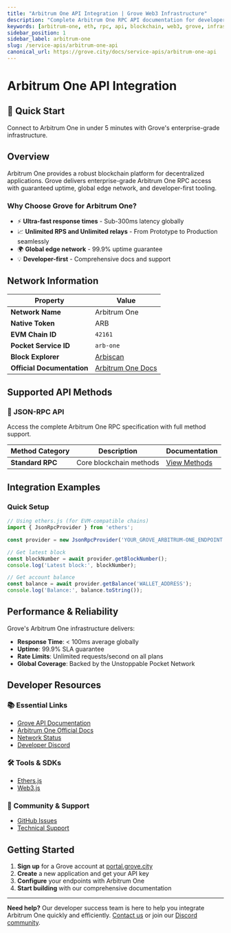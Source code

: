 ```yaml
---
title: "Arbitrum One API Integration | Grove Web3 Infrastructure"
description: "Complete Arbitrum One RPC API documentation for developers. Fast, reliable Arbitrum One blockchain access with Grove's enterprise infrastructure. Get started in minutes."
keywords: [arbitrum-one, eth, rpc, api, blockchain, web3, grove, infrastructure, developers, integration]
sidebar_position: 1
sidebar_label: arbitrum-one
slug: /service-apis/arbitrum-one-api
canonical_url: https://grove.city/docs/service-apis/arbitrum-one-api
---
```


# Arbitrum One API Integration

<div style={{background: "linear-gradient(135deg, #28a2ce 0%, #1e3a8a 100%)", color: "white", padding: "1.5rem", borderRadius: "8px", margin: "1rem 0"}}>
  <h2 style={{color: "white", marginTop: 0}}>🚀 Quick Start</h2>
  <p style={{marginBottom: 0, fontSize: "1.1rem"}}>Connect to Arbitrum One in under 5 minutes with Grove's enterprise-grade infrastructure.</p>
</div>

## Overview

Arbitrum One provides a robust blockchain platform for decentralized applications. Grove delivers enterprise-grade Arbitrum One RPC access with guaranteed uptime, global edge network, and developer-first tooling.

### Why Choose Grove for Arbitrum One?

- ⚡ **Ultra-fast response times** - Sub-300ms latency globally
- 📈 **Unlimited RPS and Unlimited relays** - From Prototype to Production seamlessly
- 🌍 **Global edge network** - 99.9% uptime guarantee
- 💡 **Developer-first** - Comprehensive docs and support

## Network Information

| Property | Value |
|----------|-------|
| **Network Name** | Arbitrum One |
| **Native Token** | ARB |
| **EVM Chain ID** | `42161` |
| **Pocket Service ID** | `arb-one` |
| **Block Explorer** | [Arbiscan](https://arbiscan.io) |
| **Official Documentation** | [Arbitrum One Docs](https://docs.arbitrum.io/) |

## Supported API Methods

### 🔌 JSON-RPC API
Access the complete Arbitrum One RPC specification with full method support.

| Method Category | Description | Documentation |
|-----------------|-------------|---------------|
| **Standard RPC** | Core blockchain methods | [View Methods](../grove-api/api-definition/definition#json-rpc-supported-methods) |

## Integration Examples

### Quick Setup

```javascript
// Using ethers.js (for EVM-compatible chains)
import { JsonRpcProvider } from 'ethers';

const provider = new JsonRpcProvider('YOUR_GROVE_ARBITRUM-ONE_ENDPOINT');

// Get latest block
const blockNumber = await provider.getBlockNumber();
console.log('Latest block:', blockNumber);

// Get account balance
const balance = await provider.getBalance('WALLET_ADDRESS');
console.log('Balance:', balance.toString());
```

## Performance & Reliability

Grove's Arbitrum One infrastructure delivers:

- **Response Time**: < 100ms average globally
- **Uptime**: 99.9% SLA guarantee  
- **Rate Limits**: Unlimited requests/second on all plans
- **Global Coverage**: Backed by the Unstoppable Pocket Network

## Developer Resources

### 📚 Essential Links
- [Grove API Documentation](../grove-api/overview/grove-api)
- [Arbitrum One Official Docs](https://docs.arbitrum.io/)
- [Network Status](https://status.grove.city)
- [Developer Discord](https://discord.gg/build-with-grove)

### 🛠️ Tools & SDKs
- [Ethers.js](https://docs.ethers.io/)
- [Web3.js](https://web3js.readthedocs.io/)

### 💬 Community & Support
- [GitHub Issues](https://github.com/buildwithgrove/path)  
- [Technical Support](https://discord.com/channels/824324475256438814/1150805396085293106)

## Getting Started

1. **Sign up** for a Grove account at [portal.grove.city](https://portal.grove.city)
2. **Create** a new application and get your API key
3. **Configure** your endpoints with Arbitrum One
4. **Start building** with our comprehensive documentation

---

<div style={{background: "#f8f9fa", padding: "1rem", borderLeft: "4px solid #007bff", margin: "1rem 0"}}>
  <strong>Need help?</strong> Our developer success team is here to help you integrate Arbitrum One quickly and efficiently. <a href="mailto:portal@grove.city">Contact us</a> or join our <a href="https://discord.gg/build-with-grove">Discord community</a>.
</div>
